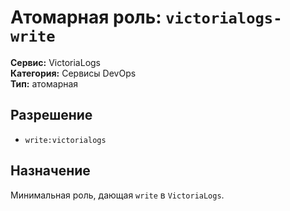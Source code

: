 # Атомарная роль: `victorialogs-write`

**Сервис:** VictoriaLogs  
**Категория:** Сервисы DevOps  
**Тип:** атомарная

## Разрешение
- `write:victorialogs`

## Назначение
Минимальная роль, дающая `write` в `VictoriaLogs`.
